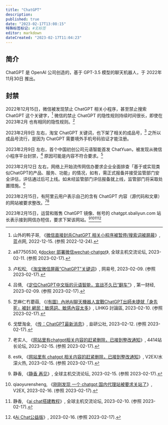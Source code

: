 ```yaml
---
title: "ChatGPT"
description:
published: true
date: "2023-02-17T13:08:15"
特殊标签标记: #无标签
editor: markdown
dateCreated: "2023-02-17T11:04:23"
---
```


## 简介

ChatGPT 是 OpenAI 公司创造的，基于 GPT-3.5 模型的聊天机器人，于 2022年11月30日 推出。

## 封禁

2022年12月15日，微信被发现禁止 ChatGPT 相关小程序，甚至禁止搜索 ChatGPT 这个关键字，[^96450] 微信的禁止 ChatGPT 的隐性规则持续时间很长，即使在 2023年2月 也有相同的隐性规则。[^1136030]

[^96450]: 山外的鸭子哥, 《[微信直接封杀ChatGPT 相关小程序被暂停/搜索词被屏蔽](https://web.archive.org/web/20221222093951/https://www.landiannews.com/archives/96450.html)》, 蓝点网, 2022-12-15. (参照 2022-12-24).

[^1136030]: a87750530, 《[docker 部署微信wechat-chatgpt](https://web.archive.org/web/20230217050652/https://hostloc.com/thread-1136030-1-1.html)》, 全球主机交流论坛, 2023-02-11. (参照 2023-02-17).

2023年2月9日 左右，淘宝 ChatGPT 关键词，也下架了相关的成品号，[^1C44V] 之所以成品号流行，是因为 ChatGPT 需要境外手机号码验证才能注册。

[^1C44V]: 卢松松, 《[淘宝微信屏蔽“ChatGPT”关键词](https://web.archive.org/web/20230217050130/https://www.163.com/dy/article/HT5DAB6T0511C44V.html)》, 网易号, 2023-02-09. (参照 2023-02-17).

2023年2月9日 左右，首个中国初创公司元语智能首发 ChatYuan，被发现从微信小程序平台封禁，[^70573] 原因可能是内容不符合要求。[^CGU2Y]

[^70573]: 吕倩, 《[定位ChatGPT中文版的元语智能，宣战不久已“翻车”](https://web.archive.org/web/20230213210711/https://www.yicai.com/news/101670573.html)》, 第一财经, 2023-02-09. (参照 2023-02-17).

[^CGU2Y]: 芝麻仁冇蘑菇, 《[(有圖）內地AI聊天機器人宣戰ChatGPT出師未捷就「身先死」被封 網民：敏感詞、敏感內容太多](https://archive.is/CGU2Y "https://lihkg.com/thread/3302975/page/1")》, LIHKG 討論區, 2023-02-10. (参照 2023-02-17).

2023年2月12日 左右，网络上开始流传网信办要求企业全面排查「基于或实现类似ChatGPT的产品、服务、功能」的情况，如有，需正式报备并接受监管部门安全评估，评估通过后可上线。如未经监管部门评估报备就上线，监管部门将采取处置措施。[^H1DwG]

[^H1DwG]: 戈壁淘金, 《[传：ChatGPT最新消息](https://archive.is/H1DwG "https://www.jiuyangongshe.com/a/27qlp27v9n")》, 韭研公社, 2023-02-12. (参照 2023-02-17).

2023年2月15日，有阿里云用户表示自己的含有 ChatGPT 内容（源代码和文章）的网站被要求整改。[^131730][^916485]

[^131730]: 老实人, 《[网站里有chatgpt相关内容的赶紧删除，已接到整改通知](https://www.4414.cn/thread-131730-1-1.html)》, 4414站长论坛, 2023-02-15. (参照 2023-02-17).

[^916485]: estk, 《[网站里有 chatgpt 相关内容的赶紧删除，已接到整改通知](https://www.v2ex.com/t/916485)》, V2EX/水深火热, 2023-02-15. (参照 2023-02-17).

2023年2月15日，运营和贩售 ChatGPT 镜像、帐号的 chatgpt.sbaliyun.com 站长表示接到网信办短信，要求下架该网站。[^1137686][^916661][^1135687][^JqcZ4]

[^1137686]: 静香, 《[静香 再见](https://web.archive.org/web/20230216044538/https://hostloc.com/thread-1137686-1-1.html)》, 全球主机交流论坛, 2023-02-15. (参照 2023-02-17).

[^916661]: qiaoyurensheng, 《[刚刚发现 一个 chatgpt 国内代理站被要求关站了](https://web.archive.org/web/20230216183724/https://www.v2ex.com/t/916661)》, V2EX, 2023-02-16. (参照 2023-02-17).

[^1135687]: 静香, 《[ai chat搭建教程](https://web.archive.org/web/20230217042223/https://hostloc.com/thread-1135687-1-1.html)》, 全球主机交流论坛, 2023-02-10. (参照 2023-02-17).

[^JqcZ4]: 《[Ai Chat公益版](https://archive.is/JqcZ4)》, 2023-02-16. (参照 2023-02-17).
